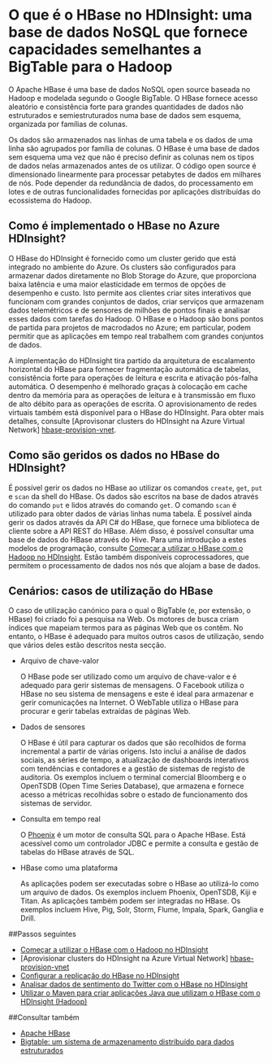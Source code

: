 <properties
    pageTitle="O que é o HBase no HDInsight? | Microsoft Azure"
    description="Uma introdução ao Apache HBase no HDInsight, uma base de dados NoSQL baseada no Hadoop. Saiba mais sobre casos de utilização e compare o HBase a outros clusters do Hadoop."
    keywords="bigtable,nosql,what is hbase"
    services="hdinsight"
    documentationCenter=""
    tags="azure-portal"
    authors="mumian" 
    manager="paulettm"
    editor="cgronlun"/>

<tags
    ms.service="hdinsight"
    ms.workload="big-data"
    ms.tgt_pltfrm="na"
    ms.devlang="na"
    ms.topic="get-started-article"
    ms.date="04/05/2016"
    ms.author="jgao"/>



# O que é o HBase no HDInsight: uma base de dados NoSQL que fornece capacidades semelhantes a BigTable para o Hadoop

O Apache HBase é uma base de dados NoSQL open source baseada no Hadoop e modelada segundo o Google BigTable. O HBase fornece acesso aleatório e consistência forte para grandes quantidades de dados não estruturados e semiestruturados numa base de dados sem esquema, organizada por famílias de colunas.

Os dados são armazenados nas linhas de uma tabela e os dados de uma linha são agrupados por família de colunas. O HBase é uma base de dados sem esquema uma vez que não é preciso definir as colunas nem os tipos de dados nelas armazenados antes de os utilizar. O código open source é dimensionado linearmente para processar petabytes de dados em milhares de nós. Pode depender da redundância de dados, do processamento em lotes e de outras funcionalidades fornecidas por aplicações distribuídas do ecossistema do Hadoop.

## Como é implementado o HBase no Azure HDInsight?

O HBase do HDInsight é fornecido como um cluster gerido que está integrado no ambiente do Azure. Os clusters são configurados para armazenar dados diretamente no Blob Storage do Azure, que proporciona baixa latência e uma maior elasticidade em termos de opções de desempenho e custo. Isto permite aos clientes criar sites interativos que funcionam com grandes conjuntos de dados, criar serviços que armazenam dados telemétricos e de sensores de milhões de pontos finais e analisar esses dados com tarefas do Hadoop. O HBase e o Hadoop são bons pontos de partida para projetos de macrodados no Azure; em particular, podem permitir que as aplicações em tempo real trabalhem com grandes conjuntos de dados.

A implementação do HDInsight tira partido da arquitetura de escalamento horizontal do HBase para fornecer fragmentação automática de tabelas, consistência forte para operações de leitura e escrita e ativação pós-falha automática. O desempenho é melhorado graças à colocação em cache dentro da memória para as operações de leitura e à transmissão em fluxo de alto débito para as operações de escrita. O aprovisionamento de redes virtuais também está disponível para o HBase do HDInsight. Para obter mais detalhes, consulte [Aprovisonar clusters do HDInsight na Azure Virtual Network] [hbase-provision-vnet].


## Como são geridos os dados no HBase do HDInsight?

É possível gerir os dados no HBase ao utilizar os comandos `create`, `get`, `put` e `scan` da shell do HBase. Os dados são escritos na base de dados através do comando `put` e lidos através do comando `get`. O comando `scan` é utilizado para obter dados de várias linhas numa tabela. É possível ainda gerir os dados através da API C# do HBase, que fornece uma biblioteca de cliente sobre a API REST do HBase. Além disso, é possível consultar uma base de dados do HBase através do Hive. Para uma introdução a estes modelos de programação, consulte [Começar a utilizar o HBase com o Hadoop no HDInsight][hbase-get-started]. Estão também disponíveis coprocessadores, que permitem o processamento de dados nos nós que alojam a base de dados.


## Cenários: casos de utilização do HBase
O caso de utilização canónico para o qual o BigTable (e, por extensão, o HBase) foi criado foi a pesquisa na Web. Os motores de busca criam índices que mapeiam termos para as páginas Web que os contêm. No entanto, o HBase é adequado para muitos outros casos de utilização, sendo que vários deles estão descritos nesta secção.

- Arquivo de chave-valor

    O HBase pode ser utilizado como um arquivo de chave-valor e é adequado para gerir sistemas de mensagens. O Facebook utiliza o HBase no seu sistema de mensagens e este é ideal para armazenar e gerir comunicações na Internet. O WebTable utiliza o HBase para procurar e gerir tabelas extraídas de páginas Web.

- Dados de sensores

    O HBase é útil para capturar os dados que são recolhidos de forma incremental a partir de várias origens. Isto inclui a análise de dados sociais, as séries de tempo, a atualização de dashboards interativos com tendências e contadores e a gestão de sistemas de registo de auditoria. Os exemplos incluem o terminal comercial Bloomberg e o OpenTSDB (Open Time Series Database), que armazena e fornece acesso a métricas recolhidas sobre o estado de funcionamento dos sistemas de servidor.

- Consulta em tempo real

    O [Phoenix](http://phoenix.apache.org/) é um motor de consulta SQL para o Apache HBase. Está acessível como um controlador JDBC e permite a consulta e gestão de tabelas do HBase através de SQL.

- HBase como uma plataforma

    As aplicações podem ser executadas sobre o HBase ao utilizá-lo como um arquivo de dados. Os exemplos incluem Phoenix, OpenTSDB, Kiji e Titan. As aplicações também podem ser integradas no HBase. Os exemplos incluem Hive, Pig, Solr, Storm, Flume, Impala, Spark, Ganglia e Drill.


##<a name="next-steps"></a>Passos seguintes

- [Começar a utilizar o HBase com o Hadoop no HDInsight][hbase-get-started]
- [Aprovisionar clusters do HDInsight na Azure Virtual Network] [hbase-provision-vnet]
- [Configurar a replicação do HBase no HDInsight](hdinsight-hbase-geo-replication.md)
- [Analisar dados de sentimento do Twitter com o HBase no HDInsight][hbase-twitter-sentiment]
- [Utilizar o Maven para criar aplicações Java que utilizam o HBase com o HDInsight (Hadoop)][hbase-build-java-maven]

##<a name="see-also"></a>Consultar também

- [Apache HBase](https://hbase.apache.org/)
- [Bigtable: um sistema de armazenamento distribuído para dados estruturados](http://research.google.com/archive/bigtable.html)




[hbase-provision-vnet]: hdinsight-hbase-provision-vnet.md

[hbase-twitter-sentiment]: hdinsight-hbase-analyze-twitter-sentiment.md

[hbase-build-java-maven]: hdinsight-hbase-build-java-maven.md

[hdinsight-use-hive]: hdinsight-use-hive.md

[hdinsight-storage]: ../hdinsight-hadoop-use-blob-storage.md

[hbase-get-started]: http://azure.microsoft.com/documentation/articles/hdinsight-hbase-get-started/

[azure-purchase-options]: http://azure.microsoft.com/pricing/purchase-options/
[azure-member-offers]: http://azure.microsoft.com/pricing/member-offers/
[azure-free-trial]: http://azure.microsoft.com/pricing/free-trial/
[azure-management-portal]: https://portal.azure.com/
[azure-create-storageaccount]: ../storage-create-storage-account.md

[apache-hadoop]: http://hadoop.apache.org/



<!--HONumber=Jun16_HO2-->



